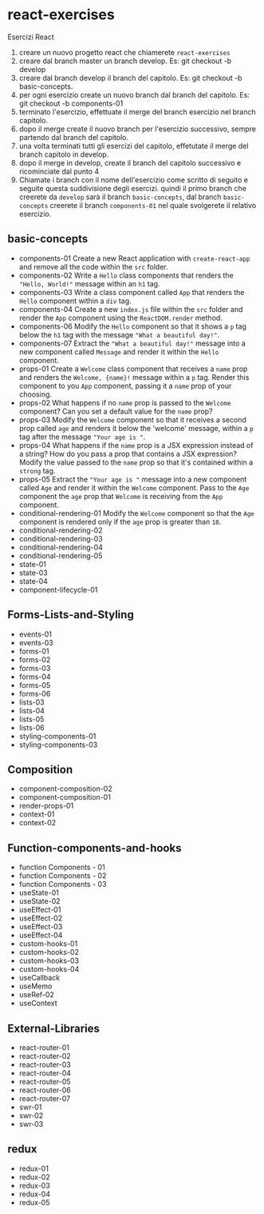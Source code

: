# react-exercises
Esercizi React
1. creare un nuovo progetto react che chiamerete `react-exercises`
2. creare dal branch master un branch develop. Es: git checkout -b develop
3. creare dal branch develop il branch del capitolo. Es: git checkout -b basic-concepts.
4. per ogni esercizio create un nuovo branch dal branch del capitolo. Es: git checkout -b components-01
5. terminato l'esercizio, effettuate il merge del branch esercizio nel branch capitolo.
6. dopo il merge create il nuovo branch per l'esercizio successivo, sempre partendo dal branch del capitolo.
7. una volta terminati tutti gli esercizi del capitolo, effetutate il merge del branch capitolo in develop.
8. dopo il merge in develop, create il branch del capitolo successivo e ricominciate dal punto 4
9. Chiamate i branch con il nome dell'esercizio come scritto di seguito e seguite questa suddivisione degli esercizi.
    quindi il primo branch che creerete da `develop` sarà il branch `basic-concepts`, dal branch `basic-concepts` creerete il branch `components-01` nel quale svolgerete il relativo esercizio.

## basic-concepts
- components-01 Create a new React application with `create-react-app` and remove all the code within the `src` folder.
- components-02 Write a `Hello` class components that renders the `"Hello, World!"` message within an `h1` tag.
- components-03 Write a class component called `App` that renders the `Hello` component within a `div` tag.
- components-04 Create a new `index.js` file within the `src` folder and render the `App` component using the `ReactDOM.render` method.
- components-06 Modify the `Hello` component so that it shows a `p` tag below the `h1` tag with the message `"What a beautiful day!"`.
- components-07 Extract the `"What a beautiful day!"` message into a new component called `Message` and render it within the `Hello` component.
- props-01 Create a `Welcome` class component that receives a `name` prop and renders the `Welcome, {name}!` message within a `p` tag. Render this component to you `App` component, passing it a `name` prop of your choosing.
- props-02 What happens if no `name` prop is passed to the `Welcome` component? Can you set a default value for the `name` prop?
- props-03 Modify the `Welcome` component so that it receives a second prop called `age` and renders it below the 'welcome' message, within a `p` tag after the message `"Your age is "`.
- props-04 What happens if the `name` prop is a JSX expression instead of a string? How do you pass a prop that contains a JSX expression? Modify the value passed to the `name` prop so that it's contained within a `strong` tag.
- props-05 Extract the `"Your age is "` message into a new component called `Age` and render it within the `Welcome` component. Pass to the `Age` component the `age` prop that `Welcome` is receiving from the `App` component.
- conditional-rendering-01 Modify the `Welcome` component so that the `Age` component is rendered only if the `age` prop is greater than `18`.
- conditional-rendering-02
- conditional-rendering-03
- conditional-rendering-04
- conditional-rendering-05
- state-01
- state-03
- state-04
- component-lifecycle-01

## Forms-Lists-and-Styling
- events-01
- events-03
- forms-01
- forms-02
- forms-03
- forms-04
- forms-05
- forms-06
- lists-03
- lists-04
- lists-05
- lists-06
- styling-components-01
- styling-components-03

## Composition
- component-composition-02
- component-composition-01
- render-props-01
- context-01
- context-02

## Function-components-and-hooks
- function Components - 01
- function Components - 02
- function Components - 03
- useState-01
- useState-02
- useEffect-01
- useEffect-02
- useEffect-03
- useEffect-04
- custom-hooks-01
- custom-hooks-02
- custom-hooks-03
- custom-hooks-04
- useCallback
- useMemo
- useRef-02
- useContext

## External-Libraries
- react-router-01
- react-router-02
- react-router-03
- react-router-04
- react-router-05
- react-router-06
- react-router-07
- swr-01
- swr-02
- swr-03

## redux
- redux-01
- redux-02
- redux-03
- redux-04
- redux-05
